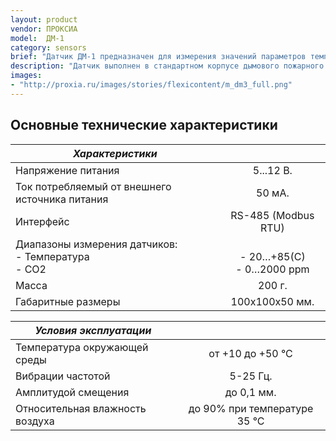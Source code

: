```yaml
---
layout: product
vendor: ПРОКСИА
model:  ДМ-1
category: sensors
brief: "Датчик ДМ-1 предназначен для измерения значений параметров температуры и передачи данных через интерфейс RS-485 по протоколу Modbus RTU."
description: "Датчик выполнен в стандартном корпусе дымового пожарного извещателя для удобства монтажа и последующего обслуживания. Датчик измеряет и выдает конечную величину параметра без необходимости пересчёта значений."
images: 
- "http://proxia.ru/images/stories/flexicontent/m_dm3_full.png"
---
```


## Основные технические характеристики

| *Характеристики* ||
| ------------- |:-------------:|
| Напряжение питания  | 5...12 В. |
| Ток потребляемый от внешнего источника питания |	50 мА. |
| Интерфейс |	RS-485 (Modbus RTU) |
| Диапазоны измерения датчиков: <br /> - Температура <br /> - СО2 | <br />- 20…+85(С) <br />- 0…2000 ppm |
| Масса	| 200 г. |
| Габаритные размеры |	100х100х50 мм. |


| *Условия эксплуатации* ||
| ------------- |:-------------:|
| Температура окружающей среды	| от +10 до +50 °С |
| Вибрации частотой	| 5-25 Гц. |
| Амплитудой смещения |	до 0,1 мм. |
| Относительная влажность воздуха |	до 90% при температуре 35 °С |